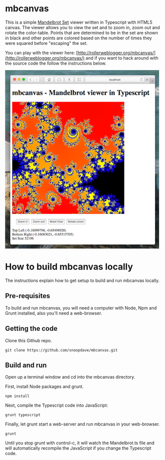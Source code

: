 # mbcanvas

This is a simple [Mandelbrot Set](https://en.wikipedia.org/wiki/Mandelbrot_set) viewer written in Typescript with HTML5 canvas. The viewer allows you to view the  set and to zoom in, zoom out and rotate the color-table. Points that are determined to be in the set are shown in black and other points are colored based on the number of times they were squared before "escaping" the set.

You can play with the viewer here: [http://rollerweblogger.org/mbcanvas/](http://rollerweblogger.org/mbcanvas/) and if you want to hack around with the source code the follow the instructions below.

![Screenshot](https://raw.githubusercontent.com/snoopdave/mbcanvas/master/screenshot.png)

# How to build mbcanvas locally

The instructions explain how to get setup to build and run mbcanvas locally.

## Pre-requisites

To build and run mbcanvas, you will need a computer with Node, Npm and Grunt installed, also you'll need a web-browser. 

## Getting the code

Clone this Github repo.

	git clone https://github.com/snoopdave/mbcanvas.git
	
## Build and run	
	
Open up a terminal window and cd into the mbcanvas directory. 

First, install Node packages and grunt.

	npm install
	
Next, compile the Typescript code into JavaScript:

	grunt typescript
	
Finally, let grunt start a web-server and run mbcanvas in your web-browser.

	grunt
	
Until you stop grunt with control-c, it will watch the Mandelbrot.ts file and will automatically recompile the JavaScript if you change the Typescript code.



